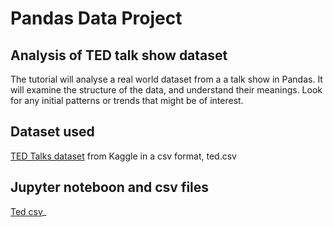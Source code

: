 # Pandas Data Project

## Analysis of TED talk show dataset

The tutorial will analyse a real world dataset from a a talk show in Pandas. It will examine the structure of the data, 
and understand their meanings. Look for any initial patterns or trends that might be of interest.

## Dataset used
[TED Talks dataset](https://www.kaggle.com/datasets/rounakbanik/ted-talks) from Kaggle in a csv format, ted.csv

## Jupyter noteboon and csv files

[Ted csv](https://github.com/pangoulas/Pandas-Project/blob/main/ted.csv)_

